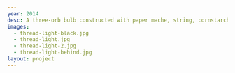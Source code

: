 ```yaml
---
year: 2014
desc: A three-orb bulb constructed with paper mache, string, cornstarch, and glue.
images:
  - thread-light-black.jpg
  - thread-light.jpg
  - thread-light-2.jpg
  - thread-light-behind.jpg
layout: project
---
```

